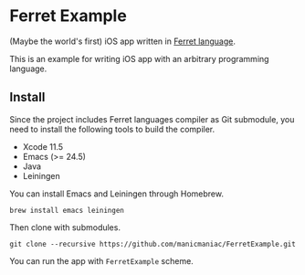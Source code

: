 Ferret Example
==============

(Maybe the world's first) iOS app written in [Ferret language](https://ferret-lang.org).

This is an example for writing iOS app with an arbitrary programming language.

Install
-------

Since the project includes Ferret languages compiler as Git submodule, you need to install the following tools to build the compiler.

- Xcode 11.5
- Emacs (>= 24.5)
- Java
- Leiningen

You can install Emacs and Leiningen through Homebrew.

    brew install emacs leiningen

Then clone with submodules.

    git clone --recursive https://github.com/manicmaniac/FerretExample.git


You can run the app with `FerretExample` scheme.
